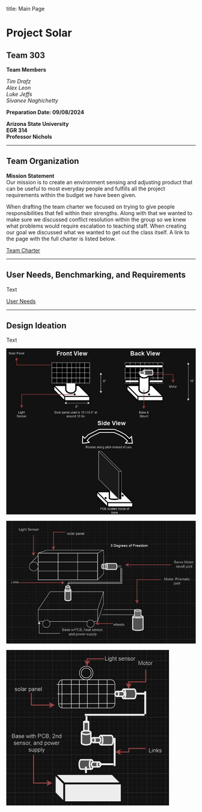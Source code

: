 title: Main Page

# Project Solar
## Team 303

**Team Members** <br />

_Tim Drafz_ <br />
_Alex Leon_ <br />
_Luke Jeffs_ <br />
_Sivanee Naghichetty_ <br />


**Preparation Date: 09/08/2024**


**Arizona State University** <br />
**EGR 314** <br />
**Professor Nichols**

---

## Team Organization

**Mission Statement** <br />
Our mission is to create an environment sensing and adjusting product that can be useful to most everyday people and fulfills all the project requirements within the budget we have been given.

When drafting the team charter we focused on trying to give people responsibilities that fell within their strengths. Along with that we wanted to make sure we discussed conflict resolution within the group so we knew what problems would require escalation to teaching staff. When creating our goal we discussed what we wanted to get out the class itself. A link to the page with the full charter is listed below.

[Team Charter](Charter.md)

---

## User Needs, Benchmarking, and Requirements

Text

[User Needs](UserNeeds.md)

---

## Design Ideation

Text

![Design 1](images/Design1.png)

![Design2](images/Design2.png)

![Design3](images/Design3.png)


